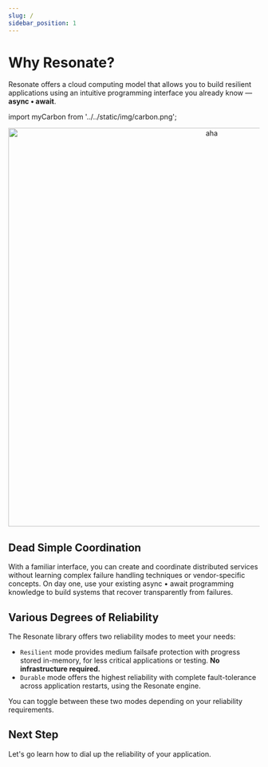 ```yaml
---
slug: /
sidebar_position: 1
---
```


# Why Resonate?

Resonate offers a cloud computing model that allows you to build resilient applications using an intuitive programming interface you already know — **async • await**.

import myCarbon from '../../static/img/carbon.png';

<center>
<img src={myCarbon} alt="aha" width="800" /> 
</center>

## Dead Simple Coordination

With a familiar interface, you can create and coordinate distributed services without learning complex failure handling techniques or vendor-specific concepts. On day one, use your existing async • await programming knowledge to build systems that recover transparently from failures.

## Various Degrees of Reliability

The Resonate library offers two reliability modes to meet your needs:

- `Resilient` mode provides medium failsafe protection with progress stored in-memory, for less critical applications or testing. **No infrastructure required.**
- `Durable` mode offers the highest reliability with complete fault-tolerance across application restarts, using the Resonate engine.

You can toggle between these two modes depending on your reliability requirements.

## Next Step

Let's go learn how to dial up the reliability of your application.
